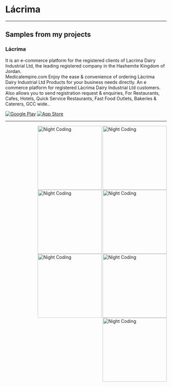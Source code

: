 # Lácrima


<hr>

<h2> Samples from my projects </h2>

### Lácrima
It is an e-commerce platform for the registered clients of Lacrima Dairy Industrial Ltd, the leading registered company in the Hashemite Kingdom of Jordan.<br />
Medicalempire.com Enjoy the ease & convenience of ordering Làcrima Dairy Industrial Ltd Products for your business needs directly. An e commerce platform for registered Làcrima Dairy Industrial Ltd customers. Also allows you to send registration request & enquiries,
For Restaurants, Cafes, Hotels, Quick Service Restaurants, Fast Food Outlets, Bakeries & Caterers, GCC wide..
<p><a href="https://play.google.com/store/apps/details?id=com.Lacrima.lacrima" target="_blank"><img alt="Google Play" src="https://img.shields.io/badge/Get%20it%20on%20google%20play-blue.svg?style=for-the-badge&logo=google-play" /></a> <a href="https://play.google.com/store/apps/details?id=com.Lacrima.lacrima" target="_blank"><img alt="App Store" src="https://img.shields.io/badge/Get%20it%20on%20app%20store-black.svg?style=for-the-badge&logo=app-store&logoColor=white" /></a><p>

<hr>


<img alt="Night Coding" width="200" src="https://github.com/MFaramawy/Lacrima/blob/master/1.png" align="right"/>  <img alt="Night Coding" width="200" src="https://github.com/MFaramawy/Lacrima/blob/master/2.png" align="right"/>  <img alt="Night Coding"
width="200" src="https://github.com/MFaramawy/Lacrima/blob/master/3.png" align="right"/>  <img alt="Night Coding" width="200" src="https://github.com/MFaramawy/Lacrima/blob/master/4.png" align="right"/> <img alt="Night Coding" width="200" src="https://github.com/MFaramawy/Lacrima/blob/master/5.png" align="right"/>  <img alt="Night Coding" width="200" src="https://github.com/MFaramawy/Lacrima/blob/master/6.png" align="right"/>  <img alt="Night Coding" width="200" src="https://github.com/MFaramawy/Lacrima/blob/master/7.png" align="right"/>
